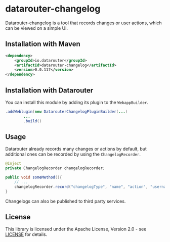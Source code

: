 # datarouter-changelog

Datarouter-changelog is a tool that records changes or user actions, which can be viewed on a simple UI.

## Installation with Maven

```xml
<dependency>
	<groupId>io.datarouter</groupId>
	<artifactId>datarouter-changelog</artifactId>
	<version>0.0.117</version>
</dependency>
```

## Installation with Datarouter

You can install this module by adding its plugin to the `WebappBuilder`.

```java
.addWeblugin(new DatarouterChangelogPluginBuilder(...)
		...
		.build()
```

## Usage

Datarouter already records many changes or actions by default, but additional ones can be recorded by using the `ChangelogRecorder`.

```java
@Inject
private ChangelogRecorder changelogRecorder;

public void someMethod(){
	// ...
	changelogRecorder.record("changelogType", "name", "action", "username", "userToken", "comment");
}
```
Changelogs can also be published to third party services.

## License

This library is licensed under the Apache License, Version 2.0 - see [LICENSE](../LICENSE) for details.
